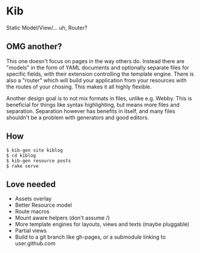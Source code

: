 # Kib

Static Model/View/... uh, Router?

## OMG another?

This one doesn't focus on pages in the way others do.
Instead there are "models" in the form of YAML documents and optionally separate files for specific fields, with their extension controlling the template engine.
There is also a "router" which will build your application from your resources with the routes of your chosing.
This makes it all highly flexible.

Another design goal is to not mix formats in files, unlike e.g. Webby.
This is beneficial for things like syntax highlighting, but means more files and separation.
Separation however has benefits in itself, and many files shouldn't be a problem with generators and good editors.

## How

    $ kib-gen site kiblog
    $ cd kiblog
    $ kib-gen resource posts
    $ rake serve

## Love needed

* Assets overlay
* Better Resource model
* Route macros
* Mount aware helpers (don't assume /)
* More template engines for layouts, views and texts (maybe pluggable)
* Partial views
* Build to a git branch like gh-pages, or a submodule linking to user.github.com
